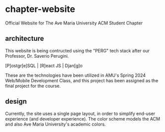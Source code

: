 # chapter-website
Official Website for The Ave Maria University ACM Student Chapter

## architecture
This website is being contructed using the "PERG" tech stack after our Professor, Dr. Saverio Perugini. 

[P]ostgr[e]SQL | [R]eact JS | Djan[g]o 

These are the technologies have been utilized in AMU's Spring 2024 Web/Mobile Development Class, and this project has been assigned as the final project for the course.

## design
Currently, the site uses a single page layout, in order to simplify end-user experience (and developer experience). The color scheme models the ACM and also Ave Maria University's academic colors.
